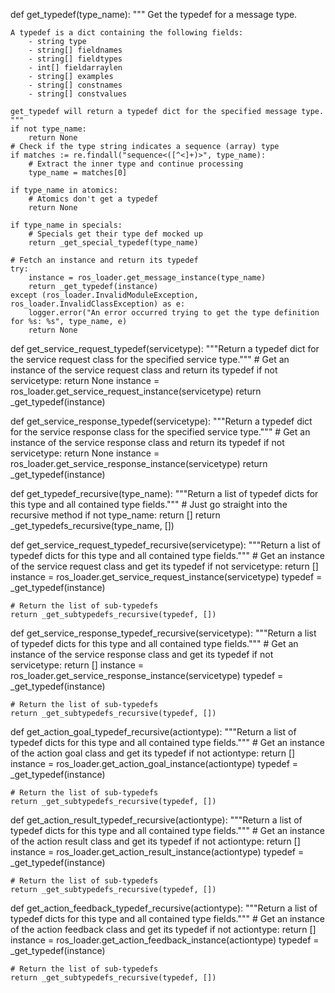 def get_typedef(type_name):
"""
Get the typedef for a message type.

    A typedef is a dict containing the following fields:
        - string type
        - string[] fieldnames
        - string[] fieldtypes
        - int[] fieldarraylen
        - string[] examples
        - string[] constnames
        - string[] constvalues

    get_typedef will return a typedef dict for the specified message type.
    """
    if not type_name:
        return None
    # Check if the type string indicates a sequence (array) type
    if matches := re.findall("sequence<([^<]+)>", type_name):
        # Extract the inner type and continue processing
        type_name = matches[0]

    if type_name in atomics:
        # Atomics don't get a typedef
        return None

    if type_name in specials:
        # Specials get their type def mocked up
        return _get_special_typedef(type_name)

    # Fetch an instance and return its typedef
    try:
        instance = ros_loader.get_message_instance(type_name)
        return _get_typedef(instance)
    except (ros_loader.InvalidModuleException, ros_loader.InvalidClassException) as e:
        logger.error("An error occurred trying to get the type definition for %s: %s", type_name, e)
        return None

def get_service_request_typedef(servicetype):
"""Return a typedef dict for the service request class for the specified service type.""" # Get an instance of the service request class and return its typedef
if not servicetype:
return None
instance = ros_loader.get_service_request_instance(servicetype)
return \_get_typedef(instance)

def get_service_response_typedef(servicetype):
"""Return a typedef dict for the service response class for the specified service type.""" # Get an instance of the service response class and return its typedef
if not servicetype:
return None
instance = ros_loader.get_service_response_instance(servicetype)
return \_get_typedef(instance)

def get_typedef_recursive(type_name):
"""Return a list of typedef dicts for this type and all contained type fields.""" # Just go straight into the recursive method
if not type_name:
return []
return \_get_typedefs_recursive(type_name, [])

def get_service_request_typedef_recursive(servicetype):
"""Return a list of typedef dicts for this type and all contained type fields.""" # Get an instance of the service request class and get its typedef
if not servicetype:
return []
instance = ros_loader.get_service_request_instance(servicetype)
typedef = \_get_typedef(instance)

    # Return the list of sub-typedefs
    return _get_subtypedefs_recursive(typedef, [])

def get_service_response_typedef_recursive(servicetype):
"""Return a list of typedef dicts for this type and all contained type fields.""" # Get an instance of the service response class and get its typedef
if not servicetype:
return []
instance = ros_loader.get_service_response_instance(servicetype)
typedef = \_get_typedef(instance)

    # Return the list of sub-typedefs
    return _get_subtypedefs_recursive(typedef, [])

def get_action_goal_typedef_recursive(actiontype):
"""Return a list of typedef dicts for this type and all contained type fields.""" # Get an instance of the action goal class and get its typedef
if not actiontype:
return []
instance = ros_loader.get_action_goal_instance(actiontype)
typedef = \_get_typedef(instance)

    # Return the list of sub-typedefs
    return _get_subtypedefs_recursive(typedef, [])

def get_action_result_typedef_recursive(actiontype):
"""Return a list of typedef dicts for this type and all contained type fields.""" # Get an instance of the action result class and get its typedef
if not actiontype:
return []
instance = ros_loader.get_action_result_instance(actiontype)
typedef = \_get_typedef(instance)

    # Return the list of sub-typedefs
    return _get_subtypedefs_recursive(typedef, [])

def get_action_feedback_typedef_recursive(actiontype):
"""Return a list of typedef dicts for this type and all contained type fields.""" # Get an instance of the action feedback class and get its typedef
if not actiontype:
return []
instance = ros_loader.get_action_feedback_instance(actiontype)
typedef = \_get_typedef(instance)

    # Return the list of sub-typedefs
    return _get_subtypedefs_recursive(typedef, [])
